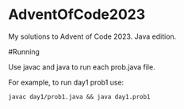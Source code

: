 # AdventOfCode2023
My solutions to Advent of Code 2023. Java edition.

#Running

Use javac and java to run each prob.java file.

For example, to run day1 prob1 use:

    javac day1/prob1.java && java day1.prob1